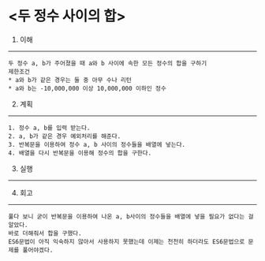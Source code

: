 # <두 정수 사이의 합>

1. 이해

---

    두 정수 a, b가 주어졌을 때 a와 b 사이에 속한 모든 정수의 합을 구하기
    제한조건
    * a와 b가 같은 경우는 둘 중 아무 수나 리턴
    * a와 b는 -10,000,000 이상 10,000,000 이하인 정수

2. 계획

---

    1. 정수 a, b를 입력 받는다.
    2. a, b가 같은 경우 예외처리를 해준다.
    3. 반복문을 이용하여 정수 a, b 사이의 정수들을 배열에 넣는다.
    4. 배열을 다시 반복문을 이용해 정수의 합을 구한다.

3. 실행

---

4. 회고

---

    풀다 보니 굳이 반복문을 이용하여 나온 a, b사이의 정수들을 배열에 넣을 필요가 없다는 걸 알았다.
    바로 더해줘서 합을 구했다.
    ES6문법이 아직 익숙하지 않아서 사용하지 못했는데 이제는 천천히 하더라도 ES6문법으로 문제를 풀어야겠다.
